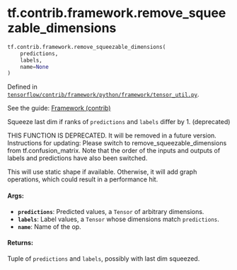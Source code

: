 <div itemscope itemtype="http://developers.google.com/ReferenceObject">
<meta itemprop="name" content="tf.contrib.framework.remove_squeezable_dimensions" />
</div>

# tf.contrib.framework.remove_squeezable_dimensions

``` python
tf.contrib.framework.remove_squeezable_dimensions(
    predictions,
    labels,
    name=None
)
```



Defined in [`tensorflow/contrib/framework/python/framework/tensor_util.py`](https://www.tensorflow.org/code/tensorflow/contrib/framework/python/framework/tensor_util.py).

See the guide: [Framework (contrib)](../../../../../api_guides/python/contrib.framework.md)

Squeeze last dim if ranks of `predictions` and `labels` differ by 1. (deprecated)

THIS FUNCTION IS DEPRECATED. It will be removed in a future version.
Instructions for updating:
Please switch to remove_squeezable_dimensions from tf.confusion_matrix. Note that the order of the inputs and outputs of labels and predictions have also been switched.

This will use static shape if available. Otherwise, it will add graph
operations, which could result in a performance hit.

#### Args:

* <b>`predictions`</b>: Predicted values, a `Tensor` of arbitrary dimensions.
* <b>`labels`</b>: Label values, a `Tensor` whose dimensions match `predictions`.
* <b>`name`</b>: Name of the op.


#### Returns:

Tuple of `predictions` and `labels`, possibly with last dim squeezed.